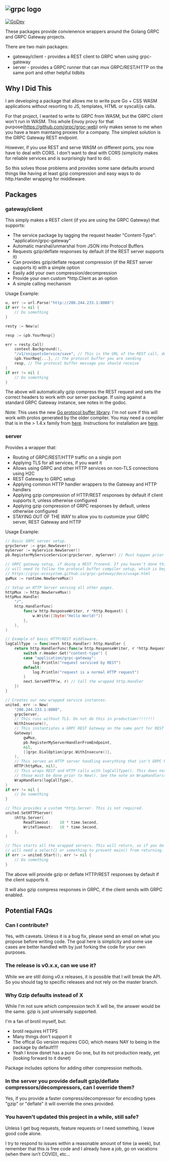 ![grpc logo](https://raw.githubusercontent.com/cncf/artwork/master/projects/grpc/horizontal/color/grpc-horizontal-color.png)
---
[![GoDev](https://img.shields.io/static/v1?label=godev&message=reference&color=00add8)](https://pkg.go.dev/github.com/johnsiilver/grpc/server)

These packages provide convienence wrappers around the Golang GRPC and GRPC Gateway projects.

There are two main packages:
- gateway/client - provides a REST client to GRPC when using grpc-gateway
- server - provides a GRPC runner that can mux GRPC/REST/HTTP on the same port and other helpful tidbits

## Why I Did This

I am developing a package that allows me to write pure Go + CSS WASM applications without resorting to JS, templates, HTML or syscall/js calls.

For that project, I wanted to write to GRPC from WASM, but the GRPC client won't run in WASM. This whole Envoy provy for that purpose(https://github.com/grpc/grpc-web) only makes sense to me when you have a team maintaing proxies for a company. The simplest solution is the GRPC Gateway REST endpoint.  

However, if you use REST and serve WASM on different ports, you now have to deal with CORS. I don't want to deal with CORS (simplicity makes for reliable services and is surprisingly hard to do).

So this solves those problems and provides some sane defaults around things like having at least gzip compression and easy ways to do http.Handler wrapping for middleware.

## Packages

### gateway/client

This simply makes a REST client (if you are using the GRPC Gateway) that supports:
- The service package by tagging the request header "Content-Type": "application/grpc-gateway"
- Automatic marshal/unmarshal from JSON into Protocol Buffers
- Requests gzip/deflate responses by default (if the REST server supports it)
- Can provides gzip/deflate request compression (if the REST server supports it) with a simple option
- Easily add your own compression/decompression
- Provide your own custom *http.Client as an option
- A simple calling mechanism

Usage Example:

```go
u, err := url.Parse("http://208.244.233.1:8080")
if err != nil {
    // Do something
}

resty := New(u)

resp := &pb.YourResp{}

err = resty.Call(
    context.Background(),
    "/v1/snippetsService/save", // This is the URL of the REST call, defined in your proto file
    &pb.YourReq{...}, // The protocol buffer you are sending
    resp, // The protocol buffer message you should receive
)
if err != nil {
    // Do something
}
```
The above will automatically gzip compress the REST request and sets the correct headers to work with our server package. If using against a standard GRPC Gateway instance, see notes in the godoc.

Note: This uses the new [Go protocol buffer library](https://blog.golang.org/protobuf-apiv2). I'm
not sure if this will work with protos generated by the older compiler. You may need a compiler that is in the > 1.4.x family from [here](https://github.com/golang/protobuf/). Instructions for installation are [here](https://grpc.io/docs/languages/go/quickstart/).

### server

Provides a wrapper that:
- Routing of GRPC/REST/HTTP traffic on a single port
- Applying TLS for all services, if you want it
- Allows using GRPC and other HTTP services on non-TLS connections using H2C
- REST Gateway to GRPC setup
- Applying common HTTP handler wrappers to the Gateway and HTTP handlers
- Applying gzip compression of HTTP/REST responses by default if client supports it, unless otherwise configured
- Applying gzip compression of GRPC responses by default, unless otherwise configured
- STAYING OUT OF THE WAY to allow you to customize your GRPC server, REST Gateway and HTTP

Usage Example:

```go
// Basic GRPC server setup.
grpcServer := grpc.NewSever()
myServer := myService.NewServer()
pb.RegisterMyServiceService(grpcServer, myServer) // Must happen prior to New() call.

// GRPC gateway setup, if doing a REST fronend. If you haven't done this before, you
// will need to follow the protocol buffer compiler setup, which is beyond the scope of this.
// https://grpc-ecosystem.github.io/grpc-gateway/docs/usage.html
gwMux := runtime.NewServeMux()

// Setup an HTTP Server serving all other pages.
httpMux := http.NewServeMux()
httpMux.Handle(
    "/",
    http.HandlerFunc(
        func(w http.ResponseWriter, r *http.Request) {
            w.Write([]byte("Hello World!"))
        },
    ),
)

// Example of basic HTTP/REST middleware.
logCallType := func(next http.Handler) http.Handler {
    return http.HandlerFunc(func(w http.ResponseWriter, r *http.Request){
        switch r.Header.Get("content-type") {
        case "application/grpc-gateway":
            log.Println("request serviced by REST")
        default:
            log.Println("request is a normal HTTP request")
        }
        next.ServeHTTP(w, r) // Call the wrapped http.Handler
    })
}

// Creates our new wrapped service instances.
united, err := New(
    "208.244.233.1:8080",
    grpcServer,
    // This runs without TLS. Do not do this in production!!!!!!!!
    WithInsecure(),
    // This instantiates a GRPC REST Gateway on the same port for REST clients.
    Gateway(
        gwMux,
        pb.RegisterMyServerHandlerFromEndpoint,
        nil,
        []grpc.DialOption{grpc.WithInsecure()},
    ),
    // This serves an HTTP server handling everything that isn't GRPC REST on the same port.
    HTTP(httpMux, nil),
    // This wraps REST and HTTP calls with logCallType(). This does not wrap GRPC calls,
    // those must be done prior to New(). See the note on WrapHandlers().
    WrapHandlers(logCallType),
)
if err != nil {
    // Do something
}

// This provides a custom *http.Server. This is not required.
united.SetHTTPServer(
    &http.Server{
        ReadTimeout:    10 * time.Second,
        WriteTimeout:   10 * time.Second,
    },
)

// This starts all the wrapped servers. This will return, so if you do this in main() you
// will need a select{} or something to prevent main() from returning.
if err := united.Start(); err != nil {
    // Do something
}
```
The above will provide gzip or deflate HTTP/REST responses by default if the client supports it.

It will also gzip compress responses in GRPC, if the client sends with GRPC enabled.

## Potential FAQs

### Can I contribute?

Yes, with caveats. Unless it is a bug fix, please send an email on what you propose before writing code. The goal here is simplicity and some use cases are better handled with by just forking the code for your own purposes.

### The release is v0.x.x, can we use it?

While we are still doing v0.x releases, it is possible that I will break the API. So you should tag to specific releases and not rely on the master branch.

### Why Gzip defaults instead of X

While I'm not sure which compression tech X will be, the answer would be the same. gzip is just universally supported.

I'm a fan of brotil myself, but:

- brotil requires HTTPS
- Many things don't support it
- The offical Go version requires CGO, which means NAY to being in the package by default!!!!
- Yeah I know dsnet has a pure Go one, but its not production ready, yet (looking forward to it dsnet)

Package includes options for adding other compression methods.

### In the server you provide default gzip/deflate compressors/decompressors, can I override them?

Yes, if you provide a faster compress/decompressor for encoding types "gzip" or "deflate" it will override the ones provided.

### You haven't updated this project in a while, still safe?

Unless I get bug requests, feature requests or I need something, I leave good code alone.

I try to respond to issues within a reasonable amount of time (a week), but remember that this is free code and I already have a job, go on vacations (when there isn't COVID), etc...

